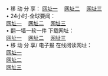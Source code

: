 &#8226; 移 动 分 享：
<a href="http://522.duckdns.org/c/" target="_blank">网址一</a>
　<a href="http://377.ygto.com/b/" target="_blank">网址二</a>
　<a href="http://33.404.mn/s/" target="_blank">网址三</a>
　<br />
&#8226; 24小时-全球要闻：<br /> 
<a href="http://522.duckdns.org/read/go/n1.html" target="_blank">网址一</a>
　<a href="http://377.ygto.com/read/go/n1.html" target="_blank">网址二</a>
　<a href="http://33.404.mn/read/go/n1.html" target="_blank">网址三</a>
　<br />
&#8226; 翻一墙一软一件 下载网址：<br /> 
<a href="http://522.duckdns.org/read/go/f1.html" target="_blank">网址一</a>
　<a href="http://377.ygto.com/read/go/f2.html" target="_blank">网址二</a>
　<a href="http://33.404.mn/read/go/f3.html" target="_blank">网址三</a>
<br />
&#8226; 移 动 分 享/ 电子报 在线阅读网址：<br />
<a href="http://522.duckdns.org/c/" target="_blank">网址一</a><br />
<a href="http://377.ygto.com/b/" target="_blank">网址二</a><br />
<a href="http://33.404.mn/s/" target="_blank">网址三</a><br />
